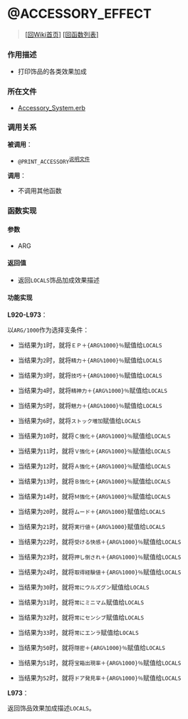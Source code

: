 ﻿# @ACCESSORY_EFFECT

> [\[回Wiki首页\]](/Wiki) [\[回函数列表\]](/Wiki/erasqn_wiki/function/README.md)

### 作用描述

+ 打印饰品的各类效果加成

### 所在文件

+ [Accessory_System.erb](/ERB/SHOP/Accessory_System.erb#L917-L973)

### 调用关系

**被调用**：

+ `@PRINT_ACCESSORY`<sup>[说明文件](/Wiki/erasqn_wiki/function/p/print_accessory.md)</sup>

**调用**：

+ 不调用其他函数

### 函数实现

#### 参数

+ ARG

#### 返回值

+ 返回`LOCALS`饰品加成效果描述

#### 功能实现

**L920-L973**：

以`ARG/1000`作为选择支条件：

  + 当结果为`1`时，就将`ＥＰ＋{ARG%1000}％`赋值给`LOCALS`

  + 当结果为`2`时，就将`精力＋{ARG%1000}％`赋值给`LOCALS`

  + 当结果为`3`时，就将`技巧＋{ARG%1000}％`赋值给`LOCALS`

  + 当结果为`4`时，就将`精神力＋{ARG%1000}％`赋值给`LOCALS`

  + 当结果为`5`时，就将`魅力＋{ARG%1000}％`赋值给`LOCALS`

  + 当结果为`6`时，就将`ストック増加`赋值给`LOCALS`

  + 当结果为`10`时，就将`Ｃ強化＋{ARG%1000}％`赋值给`LOCALS`

  + 当结果为`11`时，就将`Ｖ強化＋{ARG%1000}％`赋值给`LOCALS`

  + 当结果为`12`时，就将`Ａ強化＋{ARG%1000}％`赋值给`LOCALS`

  + 当结果为`13`时，就将`Ｂ強化＋{ARG%1000}％`赋值给`LOCALS`

  + 当结果为`14`时，就将`Ｍ強化＋{ARG%1000}％`赋值给`LOCALS`

  + 当结果为`20`时，就将`ムード＋{ARG%1000}`赋值给`LOCALS`

  + 当结果为`21`时，就将`実行値＋{ARG%1000}`赋值给`LOCALS`

  + 当结果为`22`时，就将`受ける快感＋{ARG%1000}％`赋值给`LOCALS`

  + 当结果为`23`时，就将`押し倒され＋{ARG%1000}％`赋值给`LOCALS`

  + 当结果为`24`时，就将`取得経験値＋{ARG%1000}％`赋值给`LOCALS`

  + 当结果为`30`时，就将`常にウルズグン`赋值给`LOCALS`

  + 当结果为`31`时，就将`常にミニマム`赋值给`LOCALS`

  + 当结果为`32`时，就将`常にセンシブ`赋值给`LOCALS`

  + 当结果为`33`时，就将`常にエンラ`赋值给`LOCALS`

  + 当结果为`50`时，就将`隠密＋{ARG%1000}％`赋值给`LOCALS`

  + 当结果为`51`时，就将`宝箱出現率＋{ARG%1000}％`赋值给`LOCALS`

  + 当结果为`52`时，就将`ドア発見率＋{ARG%1000}％`赋值给`LOCALS`

**L973**：

返回饰品效果加成描述`LOCALS`。
